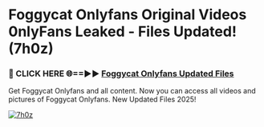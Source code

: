 # Foggycat Onlyfans Original Videos 0nlyFans Leaked - Files Updated! (7h0z)

<h3>🔴 CLICK HERE 🌐==►► <a href="https://tinyurl.com/ehrbuxhb" rel="nofollow">Foggycat Onlyfans Updated Files</a></h3>

Get Foggycat Onlyfans and all content. Now you can access all videos and pictures of Foggycat Onlyfans. New Updated Files 2025!

[![7h0z](https://i.imgur.com/lVYEuWS.gif)](https://tinyurl.com/ehrbuxhb)
